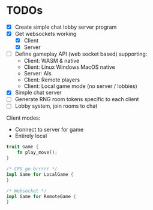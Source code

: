 # TODOs

- [X] Create simple chat lobby server program
- [X] Get websockets working
  - [X] Client
  - [X] Server
- [ ] Define gameplay API (web socket based) supporting:
  - Client: WASM & native
  - Client: Linux Windows MacOS native
  - Server: AIs
  - Client: Remote players
  - Client: Local game mode (no server / lobbies)
- [X] Simple chat server
- [ ] Generate RNG room tokens specific to each client
- [ ] Lobby system, join rooms to chat

Client modes:
 - Connect to server for game
 - Entirely local



```rust
trait Game {
    fn play_move();
}

/* CPU go brrrrr */
impl Game for LocalGame {
}

/* Websocket */
impl Game for RemoteGame {
}
```
